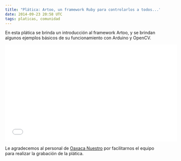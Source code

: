 ```yaml
---
title: "Plática: Artoo, un framework Ruby para controlarlos a todos..."
date: 2014-09-23 20:58 UTC
tags: platicas, comunidad
---
```


En esta plática se brinda un introducción al framework Artoo, y se brindan algunos ejemplos básicos de su funcionamiento con Arduino y OpenCV.

<iframe width="560" height="315" src="//www.youtube.com/embed/ndJcWJgqGo0" frameborder="0" allowfullscreen></iframe>

Le agradecemos al personal de [Oaxaca Nuestro](http://oaxacanuestro.com/) por facilitarnos el equipo para realizar la grabación de la plática.
